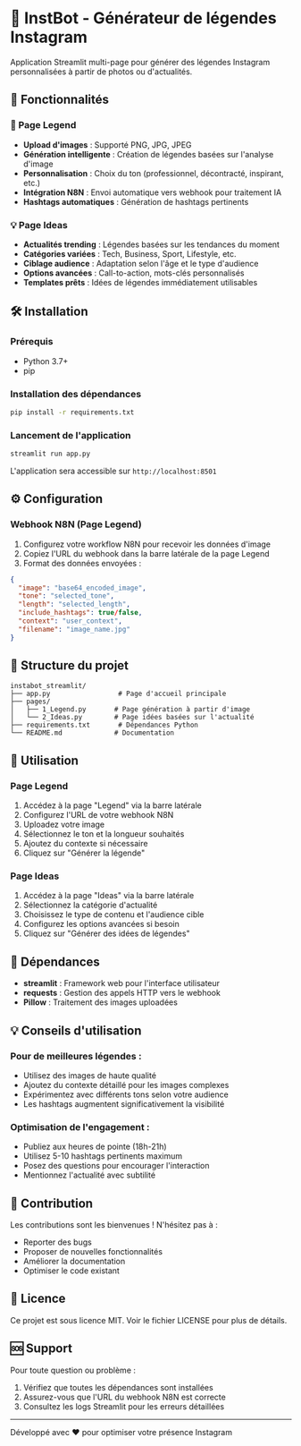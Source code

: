# 📸 InstBot - Générateur de légendes Instagram

Application Streamlit multi-page pour générer des légendes Instagram personnalisées à partir de photos ou d'actualités.

## 🚀 Fonctionnalités

### 📝 Page Legend
- **Upload d'images** : Supporté PNG, JPG, JPEG
- **Génération intelligente** : Création de légendes basées sur l'analyse d'image
- **Personnalisation** : Choix du ton (professionnel, décontracté, inspirant, etc.)
- **Intégration N8N** : Envoi automatique vers webhook pour traitement IA
- **Hashtags automatiques** : Génération de hashtags pertinents

### 💡 Page Ideas  
- **Actualités trending** : Légendes basées sur les tendances du moment
- **Catégories variées** : Tech, Business, Sport, Lifestyle, etc.
- **Ciblage audience** : Adaptation selon l'âge et le type d'audience
- **Options avancées** : Call-to-action, mots-clés personnalisés
- **Templates prêts** : Idées de légendes immédiatement utilisables

## 🛠️ Installation

### Prérequis
- Python 3.7+
- pip

### Installation des dépendances
```bash
pip install -r requirements.txt
```

### Lancement de l'application
```bash
streamlit run app.py
```

L'application sera accessible sur `http://localhost:8501`

## ⚙️ Configuration

### Webhook N8N (Page Legend)
1. Configurez votre workflow N8N pour recevoir les données d'image
2. Copiez l'URL du webhook dans la barre latérale de la page Legend
3. Format des données envoyées :
```json
{
  "image": "base64_encoded_image",
  "tone": "selected_tone",
  "length": "selected_length", 
  "include_hashtags": true/false,
  "context": "user_context",
  "filename": "image_name.jpg"
}
```

## 📁 Structure du projet

```
instabot_streamlit/
├── app.py                 # Page d'accueil principale
├── pages/
│   ├── 1_Legend.py       # Page génération à partir d'image
│   └── 2_Ideas.py        # Page idées basées sur l'actualité
├── requirements.txt       # Dépendances Python
└── README.md             # Documentation
```

## 🎯 Utilisation

### Page Legend
1. Accédez à la page "Legend" via la barre latérale
2. Configurez l'URL de votre webhook N8N
3. Uploadez votre image
4. Sélectionnez le ton et la longueur souhaités
5. Ajoutez du contexte si nécessaire
6. Cliquez sur "Générer la légende"

### Page Ideas
1. Accédez à la page "Ideas" via la barre latérale  
2. Sélectionnez la catégorie d'actualité
3. Choisissez le type de contenu et l'audience cible
4. Configurez les options avancées si besoin
5. Cliquez sur "Générer des idées de légendes"

## 🔧 Dépendances

- **streamlit** : Framework web pour l'interface utilisateur
- **requests** : Gestion des appels HTTP vers le webhook
- **Pillow** : Traitement des images uploadées

## 💡 Conseils d'utilisation

### Pour de meilleures légendes :
- Utilisez des images de haute qualité
- Ajoutez du contexte détaillé pour les images complexes
- Expérimentez avec différents tons selon votre audience
- Les hashtags augmentent significativement la visibilité

### Optimisation de l'engagement :
- Publiez aux heures de pointe (18h-21h)
- Utilisez 5-10 hashtags pertinents maximum
- Posez des questions pour encourager l'interaction
- Mentionnez l'actualité avec subtilité

## 🤝 Contribution

Les contributions sont les bienvenues ! N'hésitez pas à :
- Reporter des bugs
- Proposer de nouvelles fonctionnalités
- Améliorer la documentation
- Optimiser le code existant

## 📄 Licence

Ce projet est sous licence MIT. Voir le fichier LICENSE pour plus de détails.

## 🆘 Support

Pour toute question ou problème :
1. Vérifiez que toutes les dépendances sont installées
2. Assurez-vous que l'URL du webhook N8N est correcte
3. Consultez les logs Streamlit pour les erreurs détaillées

---

Développé avec ❤️ pour optimiser votre présence Instagram